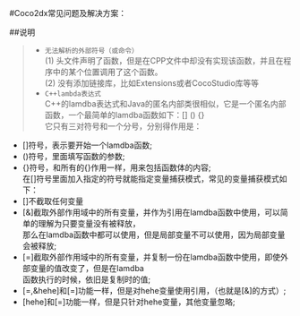 #Coco2dx常见问题及解决方案：

##说明
>* `无法解析的外部符号（或命令）`   
(1) 头文件声明了函数，但是在CPP文件中却没有实现该函数，并且在程序中的某个位置调用了这个函数。  
(2) 没有添加链接库，比如Extensions或者CocoStudio库等等  
>* `C++lambda表达式`   
C++的lamdba表达式和Java的匿名内部类很相似，它是一个匿名内部函数，一个最简单的lamdba函数如下：\[] () {}    
它只有三对符号和一个分号，分别得作用是：
* []符号，表示要开始一个lamdba函数;  
* ()符号，里面填写函数的参数;  
* {}符号，和所有的{}作用一样，用来包括函数体的内容;  
在[]符号里面加入指定的符号就能指定变量捕获模式，常见的变量捕获模式如下：  
* []不截取任何变量
* [&]截取外部作用域中的所有变量，并作为引用在lamdba函数中使用，可以简单的理解为只要变量没有被释放，  
那么在lamdba函数中都可以使用，但是局部变量不可以使用，因为局部变量会被释放;  
* [=]截取外部作用域中的所有变量，并复制一份在lamdba函数中使用，即使外部变量的值改变了，但是在lamdba  
函数执行的时候，依旧是复制时的值;  
* [=,&hehe]和[=]功能一样，但是对hehe变量使用引用，（也就是[&]的方式）;  
* [hehe]和[=]功能一样，但是只针对hehe变量，其他变量忽略;

